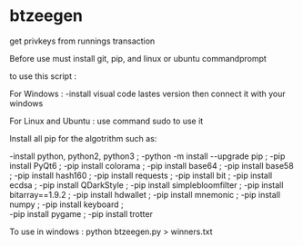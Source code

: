 # btzeegen
get privkeys from runnings transaction

Before use must install git, pip, and linux or ubuntu commandprompt 

to use this script : 

For Windows : -install visual code lastes version then connect it with your windows 

For Linux and Ubuntu : use command sudo to use it 

Install all pip for the algotrithm such as: 


-install python, python2, python3 ;
-python -m install --upgrade pip ;
-pip install PyQt6 ; 
-pip install colorama ;
-pip install base64 ;
-pip install base58 ;
-pip install hash160 ;
-pip install requests ;
-pip install bit ;
-pip install ecdsa ; 
-pip install QDarkStyle ;
-pip install simplebloomfilter ;
-pip install bitarray==1.9.2 ; 
-pip install hdwallet ; 
-pip install mnemonic ; 
-pip install numpy ; 
-pip install keyboard ;  
-pip install pygame ; 
-pip install trotter 

To use in windows : python btzeegen.py > winners.txt

